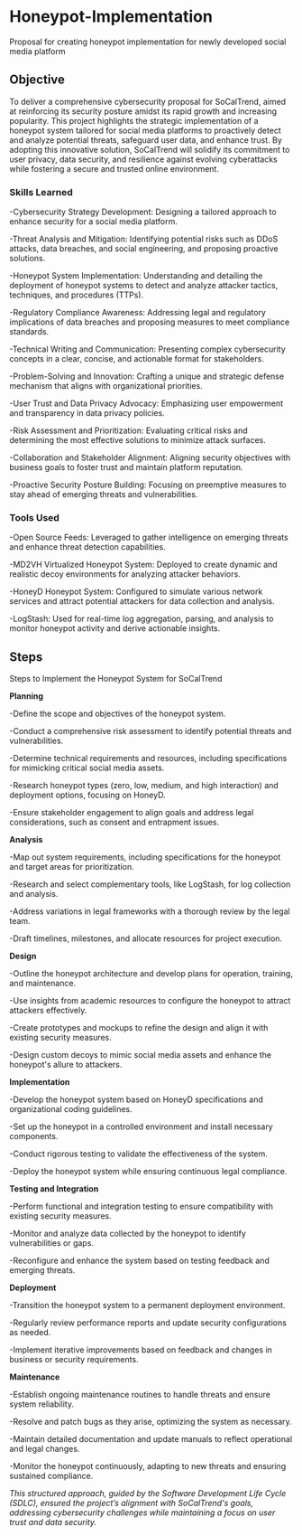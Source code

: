 # Honeypot-Implementation
Proposal for creating honeypot implementation for newly developed social media platform 

## Objective

To deliver a comprehensive cybersecurity proposal for SoCalTrend, aimed at reinforcing its security posture amidst its rapid growth and increasing popularity. This project highlights the strategic implementation of a honeypot system tailored for social media platforms to proactively detect and analyze potential threats, safeguard user data, and enhance trust. By adopting this innovative solution, SoCalTrend will solidify its commitment to user privacy, data security, and resilience against evolving cyberattacks while fostering a secure and trusted online environment.

### Skills Learned

-Cybersecurity Strategy Development: Designing a tailored approach to enhance security for a social media platform.

-Threat Analysis and Mitigation: Identifying potential risks such as DDoS attacks, data breaches, and social engineering, and proposing proactive solutions.

-Honeypot System Implementation: Understanding and detailing the deployment of honeypot systems to detect and analyze attacker tactics, techniques, and procedures (TTPs).

-Regulatory Compliance Awareness: Addressing legal and regulatory implications of data breaches and proposing measures to meet compliance standards.

-Technical Writing and Communication: Presenting complex cybersecurity concepts in a clear, concise, and actionable format for stakeholders.

-Problem-Solving and Innovation: Crafting a unique and strategic defense mechanism that aligns with organizational priorities.

-User Trust and Data Privacy Advocacy: Emphasizing user empowerment and transparency in data privacy policies.

-Risk Assessment and Prioritization: Evaluating critical risks and determining the most effective solutions to minimize attack surfaces.

-Collaboration and Stakeholder Alignment: Aligning security objectives with business goals to foster trust and maintain platform reputation.

-Proactive Security Posture Building: Focusing on preemptive measures to stay ahead of emerging threats and vulnerabilities.

### Tools Used

-Open Source Feeds: Leveraged to gather intelligence on emerging threats and enhance threat detection capabilities.

-MD2VH Virtualized Honeypot System: Deployed to create dynamic and realistic decoy environments for analyzing attacker behaviors.

-HoneyD Honeypot System: Configured to simulate various network services and attract potential attackers for data collection and analysis.

-LogStash: Used for real-time log aggregation, parsing, and analysis to monitor honeypot activity and derive actionable insights.

## Steps
Steps to Implement the Honeypot System for SoCalTrend

<b>Planning</b>

-Define the scope and objectives of the honeypot system.

-Conduct a comprehensive risk assessment to identify potential threats and vulnerabilities.

-Determine technical requirements and resources, including specifications for mimicking critical social media assets.

-Research honeypot types (zero, low, medium, and high interaction) and deployment options, focusing on HoneyD.

-Ensure stakeholder engagement to align goals and address legal considerations, such as consent and entrapment issues.

<b>Analysis</b>

-Map out system requirements, including specifications for the honeypot and target areas for prioritization.

-Research and select complementary tools, like LogStash, for log collection and analysis.

-Address variations in legal frameworks with a thorough review by the legal team.

-Draft timelines, milestones, and allocate resources for project execution.

<b>Design</b>

-Outline the honeypot architecture and develop plans for operation, training, and maintenance.

-Use insights from academic resources to configure the honeypot to attract attackers effectively.

-Create prototypes and mockups to refine the design and align it with existing security measures.

-Design custom decoys to mimic social media assets and enhance the honeypot's allure to attackers.

<b>Implementation</b>

-Develop the honeypot system based on HoneyD specifications and organizational coding guidelines.

-Set up the honeypot in a controlled environment and install necessary components.

-Conduct rigorous testing to validate the effectiveness of the system.

-Deploy the honeypot system while ensuring continuous legal compliance.

<b>Testing and Integration</b>

-Perform functional and integration testing to ensure compatibility with existing security measures.

-Monitor and analyze data collected by the honeypot to identify vulnerabilities or gaps.

-Reconfigure and enhance the system based on testing feedback and emerging threats.

<b>Deployment</b>

-Transition the honeypot system to a permanent deployment environment.

-Regularly review performance reports and update security configurations as needed.

-Implement iterative improvements based on feedback and changes in business or security requirements.

<b>Maintenance</b>

-Establish ongoing maintenance routines to handle threats and ensure system reliability.

-Resolve and patch bugs as they arise, optimizing the system as necessary.

-Maintain detailed documentation and update manuals to reflect operational and legal changes.

-Monitor the honeypot continuously, adapting to new threats and ensuring sustained compliance.

<i>This structured approach, guided by the Software Development Life Cycle (SDLC), ensured the project’s alignment with SoCalTrend's goals, addressing cybersecurity challenges while maintaining a focus on user trust and data security.</i>

